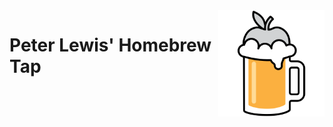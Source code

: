<img src="./assets/icon.png" alt="Homebrew icon" width="170" align="right">

# Peter Lewis' Homebrew Tap
